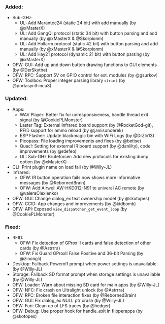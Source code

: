 ### Added:
- Sub-GHz:
  - UL: Add Marantec24 (static 24 bit) with add manually (by @xMasterX)
  - UL: Add GangQi protocol (static 34 bit) with button parsing and add manually (by @xMasterX & @Skorpionm)
  - UL: Add Hollarm protocol (static 42 bit) with button parsing and add manually (by @xMasterX & @Skorpionm)
  - UL: Add Hay21 protocol (dynamic 21 bit) with button parsing (by @xMasterX)
- OFW: GUI: Add up and down button drawing functions to GUI elements (by @DerSkythe)
- OFW: RPC: Support 5V on GPIO control for ext. modules (by @gsurkov)
- OFW: Toolbox: Proper integer parsing library `strint` (by @portasynthinca3)

### Updated:
- Apps:
  - WAV Player: Better fix for unresponsiveness, handle thread exit signal (by @CookiePLMonster)
  - Laster Tag: External Infrared board support (by @RocketGod-git), RFID support for ammo reload (by @jamisonderek)
  - ESP Flasher: Update blackmagic bin with WiFi Logs (by @DrZlo13)
  - Picopass: File loading improvements and fixes (by @bettse)
  - Quac!: Setting for external IR board support (by @daniilty), code improvements (by @rdefeo)
  - UL: Sub-GHz Bruteforcer: Add new protocols for existing dump option (by @xMasterX)
- CLI: Print plugin name on load fail (by @Willy-JL)
- Infrared:
  - OFW: IR button operation fails now shows more informative messages (by @RebornedBrain)
  - OFW: Add Airwell AW-HKD012-N91 to univeral AC remote (by @valeraOlexienko)
- OFW: GUI: Change dialog_ex text ownership model (by @skotopes)
- OFW: CCID: App changes and improvements (by @kidbomb)
- OFW: API: Exposed `view_dispatcher_get_event_loop` (by @CookiePLMonster)

### Fixed:
- RFID:
  - OFW: Fix detection of GProx II cards and false detection of other cards (by @Astrrra)
  - OFW: Fix Guard GProxII False Positive and 36-bit Parsing (by @zinongli)
- Desktop: Fallback Poweroff prompt when power settings is unavailable (by @Willy-JL)
- Storage: Fallback SD format prompt when storage settings is unavailable (by @Willy-JL)
- OFW: Loader: Warn about missing SD card for main apps (by @Willy-JL)
- OFW: NFC: Fix crash on Ultralight unlock (by @Astrrra)
- OFW: RPC: Broken file interaction fixes (by @RebornedBrain)
- OFW: GUI: Fix dialog_ex NULL ptr crash (by @Willy-JL)
- OFW: Furi: Clean up of LFS traces (by @hedger)
- OFW: Debug: Use proper hook for handle_exit in flipperapps (by @skotopes)
